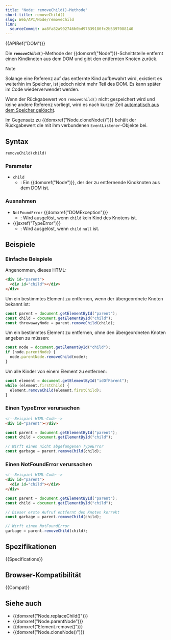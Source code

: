 ```yaml
---
title: "Node: removeChild()-Methode"
short-title: removeChild()
slug: Web/API/Node/removeChild
l10n:
  sourceCommit: aa8fa82a902746b0bd97839180fc2b5397088140
---
```


{{APIRef("DOM")}}

Die **`removeChild()`**-Methode der {{domxref("Node")}}-Schnittstelle entfernt einen Kindknoten aus dem DOM und gibt den entfernten Knoten zurück.

> [!NOTE]
> Solange eine Referenz auf das entfernte Kind aufbewahrt wird,
> existiert es weiterhin im Speicher, ist jedoch nicht mehr Teil des DOM.
> Es kann später im Code wiederverwendet werden.
>
> Wenn der Rückgabewert von `removeChild()` nicht gespeichert wird und keine andere Referenz vorliegt,
> wird es nach kurzer Zeit [automatisch aus dem Speicher gelöscht](/de/docs/Web/JavaScript/Memory_management).

Im Gegensatz zu {{domxref("Node.cloneNode()")}} behält der Rückgabewert die mit ihm verbundenen `EventListener`-Objekte bei.

## Syntax

```js-nolint
removeChild(child)
```

### Parameter

- `child`
  - : Ein {{domxref("Node")}}, der der zu entfernende Kindknoten aus dem DOM ist.

### Ausnahmen

- `NotFoundError` {{domxref("DOMException")}}
  - : Wird ausgelöst, wenn `child` kein Kind des Knotens ist.
- {{jsxref("TypeError")}}
  - : Wird ausgelöst, wenn `child` `null` ist.

## Beispiele

### Einfache Beispiele

Angenommen, dieses HTML:

```html
<div id="parent">
  <div id="child"></div>
</div>
```

Um ein bestimmtes Element zu entfernen, wenn der übergeordnete Knoten bekannt ist:

```js
const parent = document.getElementById("parent");
const child = document.getElementById("child");
const throwawayNode = parent.removeChild(child);
```

Um ein bestimmtes Element zu entfernen, ohne den übergeordneten Knoten angeben zu müssen:

```js
const node = document.getElementById("child");
if (node.parentNode) {
  node.parentNode.removeChild(node);
}
```

Um alle Kinder von einem Element zu entfernen:

```js
const element = document.getElementById("idOfParent");
while (element.firstChild) {
  element.removeChild(element.firstChild);
}
```

### Einen TypeError verursachen

```html
<!--Beispiel HTML-Code-->
<div id="parent"></div>
```

```js
const parent = document.getElementById("parent");
const child = document.getElementById("child");

// Wirft einen nicht abgefangenen TypeError
const garbage = parent.removeChild(child);
```

### Einen NotFoundError verursachen

```html
<!--Beispiel HTML-Code-->
<div id="parent">
  <div id="child"></div>
</div>
```

```js
const parent = document.getElementById("parent");
const child = document.getElementById("child");

// Dieser erste Aufruf entfernt den Knoten korrekt
const garbage = parent.removeChild(child);

// Wirft einen NotFoundError
garbage = parent.removeChild(child);
```

## Spezifikationen

{{Specifications}}

## Browser-Kompatibilität

{{Compat}}

## Siehe auch

- {{domxref("Node.replaceChild()")}}
- {{domxref("Node.parentNode")}}
- {{domxref("Element.remove()")}}
- {{domxref("Node.cloneNode()")}}
